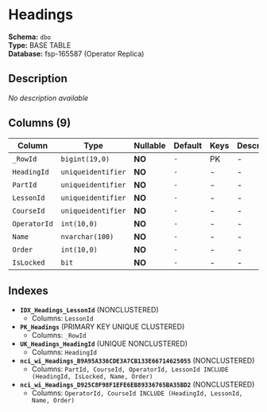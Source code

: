 # Headings

**Schema:** `dbo`  
**Type:** BASE TABLE  
**Database:** fsp-165587 (Operator Replica)

## Description

*No description available*

## Columns (9)

| Column | Type | Nullable | Default | Keys | Description |
|--------|------|----------|---------|------|-------------|
| `_RowId` | `bigint(19,0)` | **NO** | `-` | PK | - |
| `HeadingId` | `uniqueidentifier` | **NO** | `-` | - | - |
| `PartId` | `uniqueidentifier` | **NO** | `-` | - | - |
| `LessonId` | `uniqueidentifier` | **NO** | `-` | - | - |
| `CourseId` | `uniqueidentifier` | **NO** | `-` | - | - |
| `OperatorId` | `int(10,0)` | **NO** | `-` | - | - |
| `Name` | `nvarchar(100)` | **NO** | `-` | - | - |
| `Order` | `int(10,0)` | **NO** | `-` | - | - |
| `IsLocked` | `bit` | **NO** | `-` | - | - |

## Indexes

- **`IDX_Headings_LessonId`** (NONCLUSTERED)
  - Columns: `LessonId`
- **`PK_Headings`** (PRIMARY KEY UNIQUE CLUSTERED)
  - Columns: `_RowId`
- **`UK_Headings_HeadingId`** (UNIQUE NONCLUSTERED)
  - Columns: `HeadingId`
- **`nci_wi_Headings_B9A95A336CDE3A7CB133E66714625055`** (NONCLUSTERED)
  - Columns: `PartId, CourseId, OperatorId, LessonId INCLUDE (HeadingId, IsLocked, Name, Order)`
- **`nci_wi_Headings_D925C8F98F1EFE6EB89336765BA35BD2`** (NONCLUSTERED)
  - Columns: `OperatorId, CourseId INCLUDE (HeadingId, LessonId, Name, Order)`
